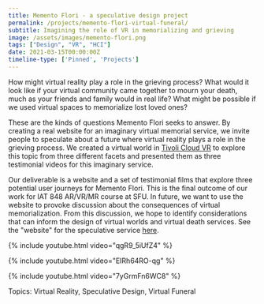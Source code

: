 ```yaml
---
title: Memento Flori - a speculative design project
permalink: /projects/memento-flori-virtual-funeral/
subtitle: Imagining the role of VR in memorializing and grieving
image: /assets/images/memento-flori.png
tags: ["Design", "VR", "HCI"]
date: 2021-03-15T00:00:00Z
timeline-type: ['Pinned', 'Projects']
---
```


How might virtual reality play a role in the grieving process? What would it look like if your virtual community came together to mourn your death, much as your friends and family would in real life? What might be possible if we used virtual spaces to memorialize lost loved ones?
 
These are the kinds of questions Memento Flori seeks to answer. By creating a real website for an imaginary virtual memorial service, we invite people to speculate about a future where virtual reality plays a role in the grieving process. We created a virtual world in [Tivoli Cloud VR][tivoli] to explore this topic from three different facets and presented them as three testimonial videos for this imaginary service.
 
Our deliverable is a website and a set of testimonial films that explore three potential user journeys for Memento Flori. This is the final outcome of our work for IAT 848 AR/VR/MR course at SFU. In future, we want to use the website to provoke discussion about the consequences of virtual memorialization. From this discussion, we hope to identify considerations that can inform the design of virtual worlds and virtual death services. See the "website" for the speculative service [here][website].

{% include youtube.html video="qgR9_5iUfZ4" %}

{% include youtube.html video="EIRh64RO-qg" %}

{% include youtube.html video="7yGrmFn6WC8" %}

Topics: Virtual Reality, Speculative Design, Virtual Funeral

[website]: https://iat848.wixsite.com/mfservices
[tivoli]: https://twitter.com/tivolicloudvr

